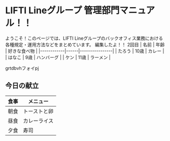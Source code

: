 # LIFTI Lineグループ 管理部門マニュアル！！

ようこそ！このページでは、LIFTI Lineグループのバックオフィス業務における各種規定・運用方法などをまとめています。
編集したよ！！
2回目
| 名前       | 年齢 | 好きな食べ物 |
|------------|------|----------------|
| たろう     | 10歳 | カレー         |
| はなこ     | 9歳  | ハンバーグ     |
| ケン       | 11歳 | ラーメン       |

grtdbvhフォイpj

## 今日の献立

| 食事 | メニュー |
|------|-----------|
| 朝食 | トーストと卵 |
| 昼食 | カレーライス |
| 夕食 | 寿司 |
